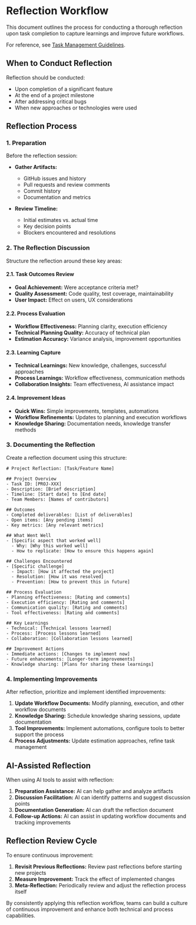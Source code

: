 # Reflection Workflow

This document outlines the process for conducting a thorough reflection upon task completion to capture learnings and improve future workflows.

For reference, see [Task Management Guidelines](../shared/task-management.md).

## When to Conduct Reflection

Reflection should be conducted:
- Upon completion of a significant feature
- At the end of a project milestone
- After addressing critical bugs
- When new approaches or technologies were used

## Reflection Process

### 1. Preparation

Before the reflection session:

- **Gather Artifacts:**
  - GitHub issues and history
  - Pull requests and review comments
  - Commit history
  - Documentation and metrics

- **Review Timeline:**
  - Initial estimates vs. actual time
  - Key decision points
  - Blockers encountered and resolutions

### 2. The Reflection Discussion

Structure the reflection around these key areas:

#### 2.1. Task Outcomes Review

- **Goal Achievement:** Were acceptance criteria met?
- **Quality Assessment:** Code quality, test coverage, maintainability
- **User Impact:** Effect on users, UX considerations

#### 2.2. Process Evaluation

- **Workflow Effectiveness:** Planning clarity, execution efficiency
- **Technical Planning Quality:** Accuracy of technical plan
- **Estimation Accuracy:** Variance analysis, improvement opportunities

#### 2.3. Learning Capture

- **Technical Learnings:** New knowledge, challenges, successful approaches
- **Process Learnings:** Workflow effectiveness, communication methods
- **Collaboration Insights:** Team effectiveness, AI assistance impact

#### 2.4. Improvement Ideas

- **Quick Wins:** Simple improvements, templates, automations
- **Workflow Refinements:** Updates to planning and execution workflows
- **Knowledge Sharing:** Documentation needs, knowledge transfer methods

### 3. Documenting the Reflection

Create a reflection document using this structure:

```
# Project Reflection: [Task/Feature Name]

## Project Overview
- Task ID: [PROJ-XXX]
- Description: [Brief description]
- Timeline: [Start date] to [End date]
- Team Members: [Names of contributors]

## Outcomes
- Completed deliverables: [List of deliverables]
- Open items: [Any pending items]
- Key metrics: [Any relevant metrics]

## What Went Well
- [Specific aspect that worked well]
  - Why: [Why this worked well]
  - How to replicate: [How to ensure this happens again]

## Challenges Encountered
- [Specific challenge]
  - Impact: [How it affected the project]
  - Resolution: [How it was resolved]
  - Prevention: [How to prevent this in future]

## Process Evaluation
- Planning effectiveness: [Rating and comments]
- Execution efficiency: [Rating and comments]
- Communication quality: [Rating and comments]
- Tool effectiveness: [Rating and comments]

## Key Learnings
- Technical: [Technical lessons learned]
- Process: [Process lessons learned]
- Collaboration: [Collaboration lessons learned]

## Improvement Actions
- Immediate actions: [Changes to implement now]
- Future enhancements: [Longer-term improvements]
- Knowledge sharing: [Plans for sharing these learnings]
```

### 4. Implementing Improvements

After reflection, prioritize and implement identified improvements:

1. **Update Workflow Documents:** Modify planning, execution, and other workflow documents
2. **Knowledge Sharing:** Schedule knowledge sharing sessions, update documentation
3. **Tool Improvements:** Implement automations, configure tools to better support the process
4. **Process Adjustments:** Update estimation approaches, refine task management

## AI-Assisted Reflection

When using AI tools to assist with reflection:

1. **Preparation Assistance:** AI can help gather and analyze artifacts
2. **Discussion Facilitation:** AI can identify patterns and suggest discussion points
3. **Documentation Generation:** AI can draft the reflection document
4. **Follow-up Actions:** AI can assist in updating workflow documents and tracking improvements

## Reflection Review Cycle

To ensure continuous improvement:

1. **Revisit Previous Reflections:** Review past reflections before starting new projects
2. **Measure Improvement:** Track the effect of implemented changes
3. **Meta-Reflection:** Periodically review and adjust the reflection process itself

By consistently applying this reflection workflow, teams can build a culture of continuous improvement and enhance both technical and process capabilities.